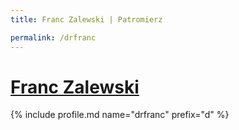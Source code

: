 ```yaml
---
title: Franc Zalewski | Patromierz

permalink: /drfranc
---
```


# [Franc Zalewski](https://patronite.pl/drfranc)

{% include profile.md name="drfranc" prefix="d" %}
